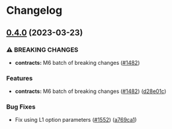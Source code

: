 # Changelog

## [0.4.0](https://github.com/zkamoeba/micro-2-dev/compare/micro-v0.3.0...micro-v0.4.0) (2023-03-23)

### ⚠ BREAKING CHANGES

- **contracts:** M6 batch of breaking changes ([#1482](https://github.com/zkamoeba/micro-2-dev/issues/1482))

### Features

- **contracts:** M6 batch of breaking changes ([#1482](https://github.com/zkamoeba/micro-2-dev/issues/1482))
  ([d28e01c](https://github.com/zkamoeba/micro-2-dev/commit/d28e01ce0fbf0129c2cbba877efe65da7f7ed367))

### Bug Fixes

- Fix using L1 option parameters ([#1552](https://github.com/zkamoeba/micro-2-dev/issues/1552))
  ([a769ca1](https://github.com/zkamoeba/micro-2-dev/commit/a769ca1cfd638b796ff99d30dc2530c2abae6074))
